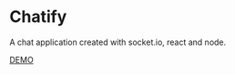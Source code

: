 # Chatify
A chat application created with socket.io, react and node.


[DEMO](https://glacial-crag-75504.herokuapp.com/)

